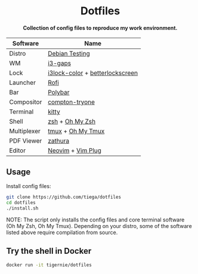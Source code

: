 <h1 align="center">Dotfiles</h1>

<h4 align="center">Collection of config files to reproduce my work environment.</h4>

| Software    | Name                                                                                                                           |
| ----------- | ------------------------------------------------------------------------------------------------------------------------------ |
| Distro      | [Debian Testing](https://www.debian.org/releases/testing/)                                                                     |
| WM          | [i3-gaps](https://github.com/Airblader/i3)                                                                                     |
| Lock        | [i3lock-color](https://github.com/Raymo111/i3lock-color) + [betterlockscreen](https://github.com/pavanjadhaw/betterlockscreen) |
| Launcher    | [Rofi](https://github.com/davatorium/rofi)                                                                                     |
| Bar         | [Polybar](https://github.com/polybar/polybar)                                                                                  |
| Compositor  | [compton-tryone](https://github.com/tryone144/compton)                                                                         |
| Terminal    | [kitty](https://sw.kovidgoyal.net/kitty/)                                                                                      |
| Shell       | [zsh](http://www.zsh.org/) + [Oh My Zsh](https://ohmyz.sh/)                                                                    |
| Multiplexer | [tmux](https://github.com/tmux/tmux) + [Oh My Tmux](https://github.com/gpakosz/.tmux)                                          |
| PDF Viewer  | [zathura](https://pwmt.org/projects/zathura/)                                                                                  |
| Editor      | [Neovim](https://neovim.io/) + [Vim Plug](https://github.com/junegunn/vim-plug)                                                |

## Usage

Install config files:

```bash
git clone https://github.com/tiega/dotfiles
cd dotfiles
./install.sh
```

NOTE: The script only installs the config files and core terminal software (Oh My Zsh, Oh My Tmux). Depending on your distro, some of the software listed above require compilation from source.

## Try the shell in Docker

```bash
docker run -it tigernie/dotfiles
```
